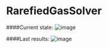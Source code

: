 RarefiedGasSolver
=================

####Current state:
![image](https://dl.dropboxusercontent.com/u/59969938/Images/RarefiedGasSolverUml.png)

####Last results:
![image](https://dl.dropboxusercontent.com/u/59969938/Images/first_good_result.png)
